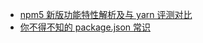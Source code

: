 - [npm5 新版功能特性解析及与 yarn 评测对比](https://cloud.tencent.com/community/article/171211)
- [你不得不知的 package.json 常识](https://nodesource.com/blog/the-basics-of-package-json-in-node-js-and-npm?utm_source=nodeweekly&utm_medium=email)
